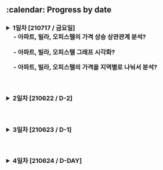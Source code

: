 
<!-- 날짜별 진행과정-->
<h2> :calendar: Progress by date
&nbsp;&nbsp;&nbsp;<h3><details><summary> 1일차 [210717 / 금요일] </summary></p>
&nbsp;&nbsp;&nbsp;1. 주제선정 : 지난 몇달동안 많이 접했던 서울 집값에 대해 알아보기로 결정</p>
&nbsp;&nbsp;&nbsp;2. 데이터 수집 및 수정</p>
&nbsp;&nbsp;&nbsp;&nbsp;&nbsp;- 서울 아파트 실거래가 관련 데이터 - http://datakorea.datastore.or.kr/profile/geo/04000KR11/#category_%EC%9E%90%EC%82%B0,%EB%B6%80%EC%B1%84,%EC%86%8C%EB%93%9D_%ED%98%84%ED%99%A9</p>
&nbsp;&nbsp;&nbsp;3. 구체화</p></details>
&nbsp;&nbsp;&nbsp;&nbsp;&nbsp;- 아파트, 빌라, 오피스텔의 가격 상승 상관관계 분석?</p>
&nbsp;&nbsp;&nbsp;&nbsp;&nbsp;- 아파트, 빌라, 오피스텔 그래프 시각화?</p>
&nbsp;&nbsp;&nbsp;&nbsp;&nbsp;- 아파트, 빌라, 오피스텔의 가격을 지역별로 나눠서 분석?</p>


&nbsp;&nbsp;&nbsp;<h3><details><summary> 2일차 [210622 / D-2] </summary></p>
&nbsp;&nbsp;&nbsp;1. Table 수정 및 데이터 추가삽입 : 'champions'</p>
&nbsp;&nbsp;&nbsp;2. html main 페이지 제작</p>
&nbsp;&nbsp;&nbsp;&nbsp;&nbsp;- logo, 배너 img 제작</p>
&nbsp;&nbsp;&nbsp;&nbsp;&nbsp;- 배너 link 연결</p>
&nbsp;&nbsp;&nbsp;&nbsp;&nbsp;- css 파일제작</p>
&nbsp;&nbsp;&nbsp;3. app.py / dao.py code 제작</p></details>

&nbsp;&nbsp;&nbsp;<h3><details><summary> 3일차 [210623 / D-1] </summary></p>
&nbsp;&nbsp;&nbsp;1. detail 코드 제작</p>
&nbsp;&nbsp;&nbsp;2. detail 디자인 수정</p>
</details> 


&nbsp;&nbsp;&nbsp;<h3><details><summary> 4일차 [210624 / D-DAY] </summary></p>
&nbsp;&nbsp;&nbsp;1. 패치노트 바로가기 기능추가</p>
&nbsp;&nbsp;&nbsp;2. 발표준비</p>
&nbsp;&nbsp;&nbsp;&nbsp;&nbsp;- 발표구성 짜기</p>
&nbsp;&nbsp;&nbsp;&nbsp;&nbsp;- 발표자료 추가</p>
</details>

<br><br><br>

